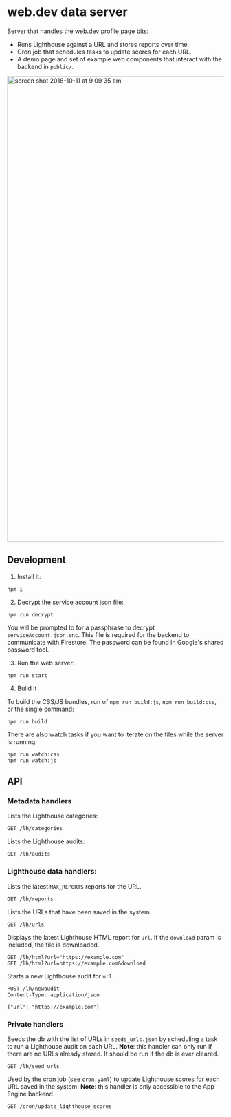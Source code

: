 # web.dev data server

Server that handles the web.dev profile page bits:

- Runs Lighthouse against a URL and stores reports over time.
- Cron job that schedules tasks to update scores for each URL.
- A demo page and set of example web components that interact with the backend in `public/`.

<img width="1081" alt="screen shot 2018-10-11 at 9 09 35 am" src="https://user-images.githubusercontent.com/238208/46818166-679b6c80-cd35-11e8-8989-d5b1f50abd99.png">

## Development

1. Install it:

```
npm i
```

2. Decrypt the service account json file:

```
npm run decrypt
```

You will be prompted to for a passphrase to decrypt `serviceAccount.json.enc`.
This file is required for the backend to communicate with Firestore.
The password can be found in Google's shared password tool.

3. Run the web server:

```
npm run start
````

4. Build it

To build the CSS/JS bundles, run of `npm run build:js`, `npm run build:css`,
or the single command:

```
npm run build
```

There are also watch tasks if you want to iterate on the files while the server
is running:

```
npm run watch:css
npm run watch:js
```

## API

### Metadata handlers

Lists the Lighthouse categories:

```
GET /lh/categories
```

Lists the Lighthouse audits:

```
GET /lh/audits
```

### Lighthouse data handlers:

Lists the latest `MAX_REPORTS` reports for the URL.

```
GET /lh/reports
```

Lists the URLs that have been saved in the system.

```
GET /lh/urls
```

Displays the latest Lighthouse HTML report for `url`. If the `download` param
is included, the file is downloaded.

```
GET /lh/html?url="https://example.com"
GET /lh/html?url=https://example.com&download
```

Starts a new Lighthouse audit for `url`.

```
POST /lh/newaudit
Content-Type: application/json

{"url": "https://example.com"}
```

### Private handlers

Seeds the db with the list of URLs in `seeds_urls.json` by scheduling a task
to run a Lighthouse audit on each URL. **Note**: this handler can only run
if there are no URLs already stored. It should be run if the db is ever cleared.

```
GET /lh/seed_urls
```

Used by the cron job (see `cron.yaml`) to update Lighthouse scores for each
URL saved in the system. **Note**: this handler is only accessible to the App
Engine backend.

```
GET /cron/update_lighthouse_scores
```
